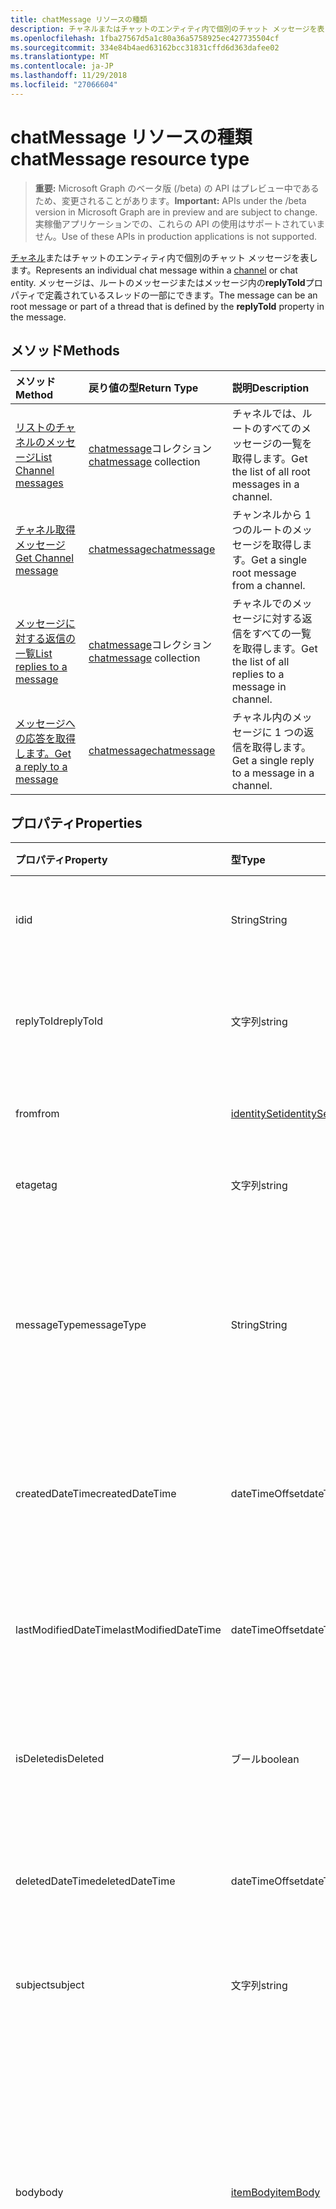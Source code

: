 ```yaml
---
title: chatMessage リソースの種類
description: チャネルまたはチャットのエンティティ内で個別のチャット メッセージを表します。 メッセージは、ルートのメッセージまたはメッセージ内の**replyToId**プロパティで定義されているスレッドの一部にできます。
ms.openlocfilehash: 1fba27567d5a1c80a36a5758925ec427735504cf
ms.sourcegitcommit: 334e84b4aed63162bcc31831cffd6d363dafee02
ms.translationtype: MT
ms.contentlocale: ja-JP
ms.lasthandoff: 11/29/2018
ms.locfileid: "27066604"
---
```

# <a name="chatmessage-resource-type"></a><span data-ttu-id="1f5a3-104">chatMessage リソースの種類</span><span class="sxs-lookup"><span data-stu-id="1f5a3-104">chatMessage resource type</span></span>

> <span data-ttu-id="1f5a3-105">**重要:** Microsoft Graph のベータ版 (/beta) の API はプレビュー中であるため、変更されることがあります。</span><span class="sxs-lookup"><span data-stu-id="1f5a3-105">**Important:** APIs under the /beta version in Microsoft Graph are in preview and are subject to change.</span></span> <span data-ttu-id="1f5a3-106">実稼働アプリケーションでの、これらの API の使用はサポートされていません。</span><span class="sxs-lookup"><span data-stu-id="1f5a3-106">Use of these APIs in production applications is not supported.</span></span>

<span data-ttu-id="1f5a3-107">[チャネル](channel.md)またはチャットのエンティティ内で個別のチャット メッセージを表します。</span><span class="sxs-lookup"><span data-stu-id="1f5a3-107">Represents an individual chat message within a [channel](channel.md) or chat entity.</span></span> <span data-ttu-id="1f5a3-108">メッセージは、ルートのメッセージまたはメッセージ内の**replyToId**プロパティで定義されているスレッドの一部にできます。</span><span class="sxs-lookup"><span data-stu-id="1f5a3-108">The message can be an root message or part of a thread that is defined by the **replyToId** property in the message.</span></span>

## <a name="methods"></a><span data-ttu-id="1f5a3-109">メソッド</span><span class="sxs-lookup"><span data-stu-id="1f5a3-109">Methods</span></span>

| <span data-ttu-id="1f5a3-110">メソッド</span><span class="sxs-lookup"><span data-stu-id="1f5a3-110">Method</span></span>       | <span data-ttu-id="1f5a3-111">戻り値の型</span><span class="sxs-lookup"><span data-stu-id="1f5a3-111">Return Type</span></span>  |<span data-ttu-id="1f5a3-112">説明</span><span class="sxs-lookup"><span data-stu-id="1f5a3-112">Description</span></span>|
|:---------------|:--------|:----------|
|[<span data-ttu-id="1f5a3-113">リストのチャネルのメッセージ</span><span class="sxs-lookup"><span data-stu-id="1f5a3-113">List Channel messages</span></span>](../api/channel-list-messages.md) | <span data-ttu-id="1f5a3-114">[chatmessage](chatmessage.md)コレクション</span><span class="sxs-lookup"><span data-stu-id="1f5a3-114">[chatmessage](chatmessage.md) collection</span></span> | <span data-ttu-id="1f5a3-115">チャネルでは、ルートのすべてのメッセージの一覧を取得します。</span><span class="sxs-lookup"><span data-stu-id="1f5a3-115">Get the list of all root messages in a channel.</span></span>|
|[<span data-ttu-id="1f5a3-116">チャネル取得メッセージ</span><span class="sxs-lookup"><span data-stu-id="1f5a3-116">Get Channel message</span></span>](../api/channel-get-message.md) | [<span data-ttu-id="1f5a3-117">chatmessage</span><span class="sxs-lookup"><span data-stu-id="1f5a3-117">chatmessage</span></span>](chatmessage.md) | <span data-ttu-id="1f5a3-118">チャンネルから 1 つのルートのメッセージを取得します。</span><span class="sxs-lookup"><span data-stu-id="1f5a3-118">Get a single root message from a channel.</span></span>|
|[<span data-ttu-id="1f5a3-119">メッセージに対する返信の一覧</span><span class="sxs-lookup"><span data-stu-id="1f5a3-119">List replies to a message</span></span>](../api/channel-list-messagereplies.md) | <span data-ttu-id="1f5a3-120">[chatmessage](chatmessage.md)コレクション</span><span class="sxs-lookup"><span data-stu-id="1f5a3-120">[chatmessage](chatmessage.md) collection</span></span>| <span data-ttu-id="1f5a3-121">チャネルでのメッセージに対する返信をすべての一覧を取得します。</span><span class="sxs-lookup"><span data-stu-id="1f5a3-121">Get the list of all replies to a message in channel.</span></span>|
|[<span data-ttu-id="1f5a3-122">メッセージへの応答を取得します。</span><span class="sxs-lookup"><span data-stu-id="1f5a3-122">Get a reply to a message</span></span>](../api/channel-get-messagereply.md) | [<span data-ttu-id="1f5a3-123">chatmessage</span><span class="sxs-lookup"><span data-stu-id="1f5a3-123">chatmessage</span></span>](chatmessage.md)| <span data-ttu-id="1f5a3-124">チャネル内のメッセージに 1 つの返信を取得します。</span><span class="sxs-lookup"><span data-stu-id="1f5a3-124">Get a single reply to a message in a channel.</span></span>|

## <a name="properties"></a><span data-ttu-id="1f5a3-125">プロパティ</span><span class="sxs-lookup"><span data-stu-id="1f5a3-125">Properties</span></span>
| <span data-ttu-id="1f5a3-126">プロパティ</span><span class="sxs-lookup"><span data-stu-id="1f5a3-126">Property</span></span>     | <span data-ttu-id="1f5a3-127">型</span><span class="sxs-lookup"><span data-stu-id="1f5a3-127">Type</span></span>   |<span data-ttu-id="1f5a3-128">説明</span><span class="sxs-lookup"><span data-stu-id="1f5a3-128">Description</span></span>|
|:---------------|:--------|:----------|
|<span data-ttu-id="1f5a3-129">id</span><span class="sxs-lookup"><span data-stu-id="1f5a3-129">id</span></span>|<span data-ttu-id="1f5a3-130">String</span><span class="sxs-lookup"><span data-stu-id="1f5a3-130">String</span></span>| <span data-ttu-id="1f5a3-131">読み取り専用。</span><span class="sxs-lookup"><span data-stu-id="1f5a3-131">Read-only.</span></span> <span data-ttu-id="1f5a3-132">メッセージの一意の ID です。</span><span class="sxs-lookup"><span data-stu-id="1f5a3-132">Unique ID of the message.</span></span>|
|<span data-ttu-id="1f5a3-133">replyToId</span><span class="sxs-lookup"><span data-stu-id="1f5a3-133">replyToId</span></span>| <span data-ttu-id="1f5a3-134">文字列</span><span class="sxs-lookup"><span data-stu-id="1f5a3-134">string</span></span> | <span data-ttu-id="1f5a3-135">スレッドの親メッセージとルートのメッセージの id</span><span class="sxs-lookup"><span data-stu-id="1f5a3-135">Id of the parent message/root message of the thread</span></span> |
|<span data-ttu-id="1f5a3-136">from</span><span class="sxs-lookup"><span data-stu-id="1f5a3-136">from</span></span>|[<span data-ttu-id="1f5a3-137">identitySet</span><span class="sxs-lookup"><span data-stu-id="1f5a3-137">identitySet</span></span>](identityset.md)| <span data-ttu-id="1f5a3-138">メッセージの送信者の詳細</span><span class="sxs-lookup"><span data-stu-id="1f5a3-138">Details of the sender of the message</span></span>|
|<span data-ttu-id="1f5a3-139">etag</span><span class="sxs-lookup"><span data-stu-id="1f5a3-139">etag</span></span>| <span data-ttu-id="1f5a3-140">文字列</span><span class="sxs-lookup"><span data-stu-id="1f5a3-140">string</span></span> | <span data-ttu-id="1f5a3-141">メッセージのバージョン番号</span><span class="sxs-lookup"><span data-stu-id="1f5a3-141">Version number of the message</span></span> |
|<span data-ttu-id="1f5a3-142">messageType</span><span class="sxs-lookup"><span data-stu-id="1f5a3-142">messageType</span></span>|<span data-ttu-id="1f5a3-143">String</span><span class="sxs-lookup"><span data-stu-id="1f5a3-143">String</span></span>|<span data-ttu-id="1f5a3-144">サポートされているメッセージでは、現在の type の値: メッセージ、chatEvent を入力します。</span><span class="sxs-lookup"><span data-stu-id="1f5a3-144">The type of message, current supported values are: message, chatEvent, Typing</span></span>|
|<span data-ttu-id="1f5a3-145">createdDateTime</span><span class="sxs-lookup"><span data-stu-id="1f5a3-145">createdDateTime</span></span>|<span data-ttu-id="1f5a3-146">dateTimeOffset</span><span class="sxs-lookup"><span data-stu-id="1f5a3-146">dateTimeOffset</span></span>|<span data-ttu-id="1f5a3-147">読み取り専用です。</span><span class="sxs-lookup"><span data-stu-id="1f5a3-147">Read only.</span></span> <span data-ttu-id="1f5a3-148">メッセージが作成された日時のタイムスタンプ</span><span class="sxs-lookup"><span data-stu-id="1f5a3-148">Timestamp of when the message was created</span></span>|
|<span data-ttu-id="1f5a3-149">lastModifiedDateTime</span><span class="sxs-lookup"><span data-stu-id="1f5a3-149">lastModifiedDateTime</span></span>|<span data-ttu-id="1f5a3-150">dateTimeOffset</span><span class="sxs-lookup"><span data-stu-id="1f5a3-150">dateTimeOffset</span></span>|<span data-ttu-id="1f5a3-151">読み取り専用です。</span><span class="sxs-lookup"><span data-stu-id="1f5a3-151">Read only.</span></span> <span data-ttu-id="1f5a3-152">メッセージが編集更新をされたときのタイムスタンプ</span><span class="sxs-lookup"><span data-stu-id="1f5a3-152">Timestamp of when the message was edited/updated</span></span>|
|<span data-ttu-id="1f5a3-153">isDeleted</span><span class="sxs-lookup"><span data-stu-id="1f5a3-153">isDeleted</span></span>|<span data-ttu-id="1f5a3-154">ブール</span><span class="sxs-lookup"><span data-stu-id="1f5a3-154">boolean</span></span>|<span data-ttu-id="1f5a3-155">メッセージをソフト削除されている場合を表します。</span><span class="sxs-lookup"><span data-stu-id="1f5a3-155">Represents if a message has been soft deleted</span></span>|
|<span data-ttu-id="1f5a3-156">deletedDateTime</span><span class="sxs-lookup"><span data-stu-id="1f5a3-156">deletedDateTime</span></span>|<span data-ttu-id="1f5a3-157">dateTimeOffset</span><span class="sxs-lookup"><span data-stu-id="1f5a3-157">dateTimeOffset</span></span>|<span data-ttu-id="1f5a3-158">読み取り専用です。</span><span class="sxs-lookup"><span data-stu-id="1f5a3-158">Read only.</span></span> <span data-ttu-id="1f5a3-159">タイムスタンプは、メッセージが削除されました</span><span class="sxs-lookup"><span data-stu-id="1f5a3-159">Timestamp at which the message was deleted</span></span> |
|<span data-ttu-id="1f5a3-160">subject</span><span class="sxs-lookup"><span data-stu-id="1f5a3-160">subject</span></span>|<span data-ttu-id="1f5a3-161">文字列</span><span class="sxs-lookup"><span data-stu-id="1f5a3-161">string</span></span>|<span data-ttu-id="1f5a3-162">メッセージの件名です。</span><span class="sxs-lookup"><span data-stu-id="1f5a3-162">Message subject line.</span></span> <span data-ttu-id="1f5a3-163">省略可能</span><span class="sxs-lookup"><span data-stu-id="1f5a3-163">Optional</span></span>|
|<span data-ttu-id="1f5a3-164">body</span><span class="sxs-lookup"><span data-stu-id="1f5a3-164">body</span></span>|[<span data-ttu-id="1f5a3-165">itemBody</span><span class="sxs-lookup"><span data-stu-id="1f5a3-165">itemBody</span></span>](itembody.md)|<span data-ttu-id="1f5a3-166">メッセージのコンテンツのプレーン テキストと HTML 形式です。</span><span class="sxs-lookup"><span data-stu-id="1f5a3-166">Plaintext/HTML representation of the content of the message.</span></span> <span data-ttu-id="1f5a3-167">プレーン テキストを返します既定では、アプリケーションは、クエリ パラメーターの一部として HTML を選択できます。</span><span class="sxs-lookup"><span data-stu-id="1f5a3-167">Returns plain text by default, application can choose HTML as part of a query param</span></span>|
|<span data-ttu-id="1f5a3-168">概要</span><span class="sxs-lookup"><span data-stu-id="1f5a3-168">summary</span></span>|<span data-ttu-id="1f5a3-169">文字列</span><span class="sxs-lookup"><span data-stu-id="1f5a3-169">string</span></span>|<span data-ttu-id="1f5a3-170">プッシュ通知し、サマリー ・ ビューまたはフォール バック ・ ビューの使用できるメッセージの概要のテキスト</span><span class="sxs-lookup"><span data-stu-id="1f5a3-170">Summary text of the message that could be used for push notifications and summary views or fall back views</span></span>|
|<span data-ttu-id="1f5a3-171">mentions</span><span class="sxs-lookup"><span data-stu-id="1f5a3-171">mentions</span></span>|<span data-ttu-id="1f5a3-172">[chatMessageMention](chatmention.md)コレクション</span><span class="sxs-lookup"><span data-stu-id="1f5a3-172">[chatMessageMention](chatmention.md) collection</span></span>| <span data-ttu-id="1f5a3-173">メッセージに記載されているエンティティの一覧です。</span><span class="sxs-lookup"><span data-stu-id="1f5a3-173">List of entities mentioned in the message.</span></span> <span data-ttu-id="1f5a3-174">チャネル、ユーザー、ボット、チームが現在サポートしています</span><span class="sxs-lookup"><span data-stu-id="1f5a3-174">Currently supports user, bot, team, channel</span></span>|
|<span data-ttu-id="1f5a3-175">importance</span><span class="sxs-lookup"><span data-stu-id="1f5a3-175">importance</span></span>| <span data-ttu-id="1f5a3-176">文字列</span><span class="sxs-lookup"><span data-stu-id="1f5a3-176">string</span></span> | <span data-ttu-id="1f5a3-177">メッセージの重要度: 高、通常</span><span class="sxs-lookup"><span data-stu-id="1f5a3-177">The importance of the message: Normal, High</span></span>|
|<span data-ttu-id="1f5a3-178">反力</span><span class="sxs-lookup"><span data-stu-id="1f5a3-178">reactions</span></span>| <span data-ttu-id="1f5a3-179">[chatMessageReaction](chatreaction.md)コレクション</span><span class="sxs-lookup"><span data-stu-id="1f5a3-179">[chatMessageReaction](chatreaction.md) collection</span></span> | <span data-ttu-id="1f5a3-180">このメッセージの反応 (たとえばなど)</span><span class="sxs-lookup"><span data-stu-id="1f5a3-180">Reactions for this message (for example, Like)</span></span>|
|<span data-ttu-id="1f5a3-181">locale</span><span class="sxs-lookup"><span data-stu-id="1f5a3-181">locale</span></span>|<span data-ttu-id="1f5a3-182">文字列</span><span class="sxs-lookup"><span data-stu-id="1f5a3-182">string</span></span>|<span data-ttu-id="1f5a3-183">クライアントが設定するメッセージのロケール</span><span class="sxs-lookup"><span data-stu-id="1f5a3-183">Locale of the message set by the client</span></span>|
|<span data-ttu-id="1f5a3-184">attachments</span><span class="sxs-lookup"><span data-stu-id="1f5a3-184">attachments</span></span>|<span data-ttu-id="1f5a3-185">[chatMessageAttachment](chatattachment.md)コレクション</span><span class="sxs-lookup"><span data-stu-id="1f5a3-185">[chatMessageAttachment](chatattachment.md) collection</span></span> |<span data-ttu-id="1f5a3-186">添付ファイル</span><span class="sxs-lookup"><span data-stu-id="1f5a3-186">Attached files</span></span>|


## <a name="json-representation"></a><span data-ttu-id="1f5a3-187">JSON 表記</span><span class="sxs-lookup"><span data-stu-id="1f5a3-187">JSON representation</span></span>

<span data-ttu-id="1f5a3-188">リソースの JSON 表記を次に示します。</span><span class="sxs-lookup"><span data-stu-id="1f5a3-188">The following is a JSON representation of the resource.</span></span>

<!-- {
  "blockType": "resource",
  "optionalProperties": [
    "isDeleted",
    "deletedDateTime",
    "attachments",
    "importance",
    "reactions",
    "mentions",
    "subject",
    "summary"
  ],
  "baseType": "microsoft.graph.entity",
  "@odata.type": "microsoft.graph.chatMessage"
}-->

```json
{
  "id": "string (identifier)",
  "replyToId": "string (identifier)",
  "from": {"@odata.type": "microsoft.graph.identitySet"},
  "etag": "string",
  "messageType": "string",
  "createdDateTime": "string (timestamp)",
  "lastModifiedDateTime": "string (timestamp)",
  "isDeleted": "boolean",
  "deletedDateTime": "string (timestamp)",
  "subject": "string",
  "body": {"@odata.type": "microsoft.graph.itemBody"},
  "summary": "string",
  "attachments": [{"@odata.type": "microsoft.graph.chatMessageAttachment"}],
  "mentions": [{"@odata.type": "microsoft.graph.chatMessageMention"}],
  "importance": "string",
  "reactions": [{"@odata.type": "microsoft.graph.chatMessageReaction"}],
  "locale": "string"
}

```

<!-- uuid: 8fcb5dbc-d5aa-4681-8e31-b001d5168d79
2015-10-25 14:57:30 UTC -->
<!-- {
  "type": "#page.annotation",
  "description": "chat message resource",
  "keywords": "",
  "section": "documentation",
  "tocPath": ""
}-->
